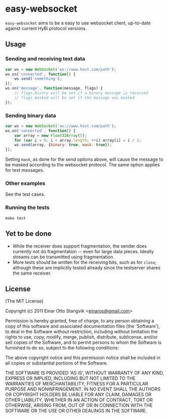 # easy-websocket #

`easy-websocket` aims to be a easy to use websocket client, up-to-date against current HyBi protocol versions.

## Usage ##

### Sending and receiving text data ###

```js
var ws = new WebSocket('ws://www.host.com/path');
ws.on('connected', function() {
    ws.send('something');
});
ws.on('message', function(message, flags) {
    // flags.binary will be set if a binary message is received
    // flags.masked will be set if the message was masked
});
```
    
### Sending binary data ###

```js
var ws = new WebSocket('ws://www.host.com/path');
ws.on('connected', function() {
    var array = new Float32Array(5);
    for (var i = 0; i < array.length; ++i) array[i] = i / 2;
    ws.send(array, {binary: true, mask: true});
});
```

Setting `mask`, as done for the send options above, will cause the message to be masked according to the websocket protocol. The same option applies for text messages.

### Other examples ###

See the test cases.

### Running the tests ###

`make test`

## Yet to be done ##

- While the receiver does support fragmentation, the sender does currently not do fragmentation -- even for large data pieces. Ideally streams can be transmitted using fragmentation.
- More tests should be written for the receiving bits, such as for `close`; although these are implicitly tested already since the testserver shares the same receiver.

## License ##

(The MIT License)

Copyright (c) 2011 Einar Otto Stangvik &lt;einaros@gmail.com&gt;

Permission is hereby granted, free of charge, to any person obtaining
a copy of this software and associated documentation files (the
'Software'), to deal in the Software without restriction, including
without limitation the rights to use, copy, modify, merge, publish,
distribute, sublicense, and/or sell copies of the Software, and to
permit persons to whom the Software is furnished to do so, subject to
the following conditions:

The above copyright notice and this permission notice shall be
included in all copies or substantial portions of the Software.

THE SOFTWARE IS PROVIDED 'AS IS', WITHOUT WARRANTY OF ANY KIND,
EXPRESS OR IMPLIED, INCLUDING BUT NOT LIMITED TO THE WARRANTIES OF
MERCHANTABILITY, FITNESS FOR A PARTICULAR PURPOSE AND NONINFRINGEMENT.
IN NO EVENT SHALL THE AUTHORS OR COPYRIGHT HOLDERS BE LIABLE FOR ANY
CLAIM, DAMAGES OR OTHER LIABILITY, WHETHER IN AN ACTION OF CONTRACT,
TORT OR OTHERWISE, ARISING FROM, OUT OF OR IN CONNECTION WITH THE
SOFTWARE OR THE USE OR OTHER DEALINGS IN THE SOFTWARE.